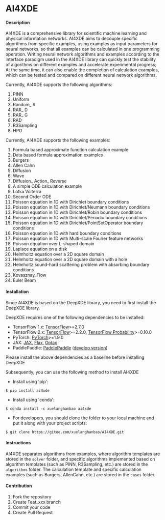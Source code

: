 # AI4XDE

#### Description
AI4XDE is a comprehensive library for scientific machine learning and physical information networks. AI4XDE aims to decouple specific algorithms from specific examples, using examples as input parameters for neural networks, so that all examples can be calculated in one programming operation. Writing neural network algorithms and examples according to the interface paradigm used in the AI4XDE library can quickly test the stability of algorithms on different examples and accelerate experimental progress; At the same time, it can also enable the completion of calculation examples, which can be tested and compared on different neural network algorithms.

Currently, AI4XDE supports the following algorithms:

1. PINN
2. Uniform
3. Random_ R
4. RAR_ D
5. RAR_ G
6. RAD
7. R3Sampling
8. HPO

Currently,  AI4XDE supports the following examples:

1. Formula based approximate function calculation example
2. Data based formula approximation examples
3. Burgers
4. Allen Cahn
5. Diffusion
6. Wave
7. Diffusion_ Action_ Reverse
8. A simple ODE calculation example
9. Lotka Volterra
10. Second Order ODE
11. Poisson equation in 1D with Dirichlet boundary conditions
12. Poisson equation in 1D with Dirichlet/Neumann boundary conditions
13. Poisson equation in 1D with Dirichlet/Robin boundary conditions
14. Poisson equation in 1D with Dirichlet/Periodic boundary conditions
15. Poisson equation in 1D with Dirichlet/PointSetOperator boundary conditions
16. Poisson equation in 1D with hard boundary conditions
17. Poisson equation in 1D with Multi-scale Fourier feature networks
18. Poisson equation over L-shaped domain
19. Laplace equation on a disk
20. Helmholtz equation over a 2D square domain
21. Helmholtz equation over a 2D square domain with a hole
22. Helmholtz sound-hard scattering problem with absorbing boundary conditions
23. Kovasznay_Flow
24. Euler Beam

#### Installation

Since AI4XDE is based on the DeepXDE library, you need to first install the DeepXDE library.

DeepXDE requires one of the following dependencies to be installed:

- TensorFlow 1.x: [TensorFlow](https://www.tensorflow.org/)>=2.7.0
- TensorFlow 2.x: [TensorFlow](https://www.tensorflow.org/)>=2.2.0, [TensorFlow Probability](https://www.tensorflow.org/probability)>=0.10.0
- PyTorch: [PyTorch](https://pytorch.org/)>=1.9.0
- JAX: [JAX](https://jax.readthedocs.io/), [Flax](https://flax.readthedocs.io/), [Optax](https://optax.readthedocs.io/)
- PaddlePaddle: [PaddlePaddle](https://www.paddlepaddle.org.cn/en) ([develop version](https://www.paddlepaddle.org.cn/en/install/quick?docurl=/documentation/docs/en/develop/install/pip/linux-pip_en.html))

Please install the above dependencies as a baseline before installing DeepXDE

Subsequently, you can use the following method to install AI4XDE

- Install using 'pip':

```
$ pip install ai4xde
```
- Install using 'conda':
```
$ conda install -c xuelanghanbao ai4xde
```
- For developers, you should clone the folder to your local machine and put it along with your project scripts:
```
$ git clone https://gitee.com/xuelanghanbao/AI4XDE.git
```

#### Instructions

AI4XDE separates algorithms from examples, where algorithm templates are stored in the `solver` folder, and specific algorithms implemented based on algorithm templates (such as PINN, R3Sampling, etc.) are stored in the `algorithms` folder. The calculation template and specific calculation examples (such as Burgers, AllenCahn, etc.) are stored in the `cases` folder.

#### Contribution

1.  Fork the repository
2.  Create Feat_xxx branch
3.  Commit your code
4.  Create Pull Request
